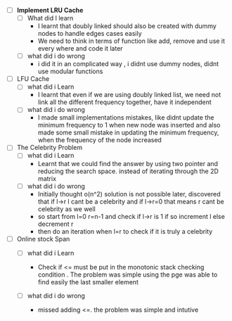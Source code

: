	
- [ ] **Implement LRU Cache**
	- [ ] What did I learn
		- I learnt that doubly linked should also be created with dummy nodes to handle edges cases easily
		- We need to think in terms of function like add, remove and use it every where and code it later
	- [ ] what did i do wrong
		- i did it in an complicated way , i didnt use dummy nodes, didnt use modular functions


- [ ] LFU Cache
	- [ ] what did i Learn
		- I learnt that even if we are using doubly linked list, we need not link all the different frequency together, have it independent  
	- [ ] what did i do wrong
		-  I made small implementations mistakes, like didnt update the minimum frequency to 1 when new node was inserted and also made some small mistake in updating the minimum frequency, when the frequency of the node increased


- [ ] The Celebrity Problem
	- [ ] what did i Learn
		- Learnt that we could find the answer by using two pointer and reducing the search space. instead of iterating through the 2D matrix
	- [ ] what did i do wrong
		-  Initially thought o(n^2) solution is not possible later, discovered that if l->r l cant be a celebrity and if l->r=0 that means r cant be celebrity as we well
		- so start from l=0 r=n-1 and check if l->r is 1 if so increment l else decrement r
		- then do an iteration when l=r to check if it is truly a celebrity 



- [ ] Online stock Span
	- [ ] what did i Learn
		- Check if <= must be put in the monotonic stack checking condition . The problem was simple using the pge was able to find easily the last smaller element
		  
	- [ ] what did i do wrong
		- missed adding <=. the problem was simple and intutive 

